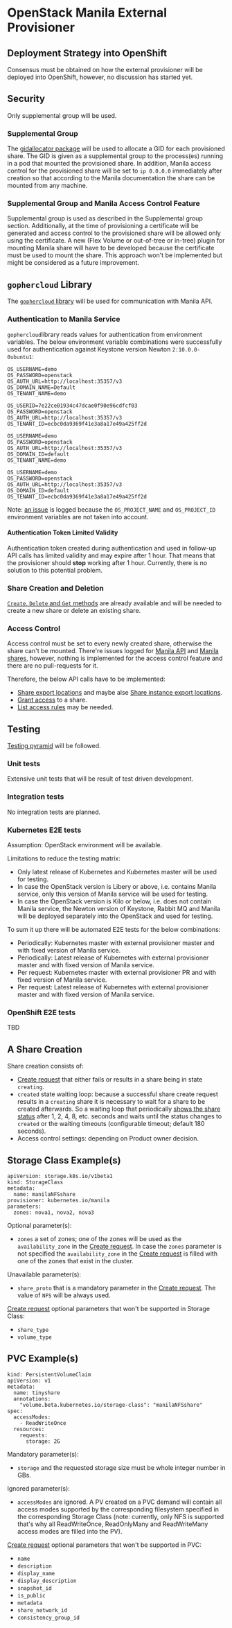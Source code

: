# OpenStack Manila External Provisioner


## Deployment Strategy into OpenShift
Consensus must be obtained on how the external provisioner will be deployed into OpenShift, however, no discussion has started yet.


## Security
Only supplemental group will be used.

### Supplemental Group
The [gidallocator package](https://github.com/wongma7/efs-provisioner/blob/master/pkg/gidallocator/allocator.go) will be used to allocate a GID for each provisioned share. The GID is given as a supplemental group to the process(es) running in a pod that mounted the provisioned share.
In addition, Manila access control for the provisioned share will be set to `ip 0.0.0.0` immediately after creation so that according to the Manila documentation the share can be mounted from any machine.

### Supplemental Group and Manila Access Control Feature
Supplemental group is used as described in the Supplemental group section.
Additionally, at the time of provisioning a certificate will be generated and access control to the provisioned share will be allowed only using the certificate.
A new (Flex Volume or out-of-tree or in-tree) plugin for mounting Manila share will have to be developed because the certificate must be used to mount the share.
This approach won't be implemented but might be considered as a future improvement.


## `gophercloud` Library
The [`gophercloud` library](https://github.com/gophercloud/gophercloud) will be used for communication with Manila API.

### Authentication to Manila Service
`gophercloud`library reads values for authentication from environment variables. The below environment variable combinations were successfully used for authentication against Keystone version Newton `2:10.0.0-0ubuntu1`:

```
OS_USERNAME=demo
OS_PASSWORD=openstack
OS_AUTH_URL=http://localhost:35357/v3
OS_DOMAIN_NAME=Default
OS_TENANT_NAME=demo
```

```
OS_USERID=7e22ce01934c47dcae0f90e96cdfcf03
OS_PASSWORD=openstack
OS_AUTH_URL=http://localhost:35357/v3
OS_TENANT_ID=ecbc0da9369f41e3a8a17e49a425ff2d
```

```
OS_USERNAME=demo
OS_PASSWORD=openstack
OS_AUTH_URL=http://localhost:35357/v3
OS_DOMAIN_ID=default
OS_TENANT_NAME=demo
```

```
OS_USERNAME=demo
OS_PASSWORD=openstack
OS_AUTH_URL=http://localhost:35357/v3
OS_DOMAIN_ID=default
OS_TENANT_ID=ecbc0da9369f41e3a8a17e49a425ff2d
```

Note: [an issue](https://github.com/gophercloud/gophercloud/issues/297) is logged because the `OS_PROJECT_NAME` and `OS_PROJECT_ID` environment variables are not taken into account.

#### Authentication Token Limited Validity
Authentication token created during authentication and used in follow-up API calls has limited validity and may expire after 1 hour. That means that the provisioner should **stop** working after 1 hour. Currently, there is no solution to this potential problem.

### Share Creation and Deletion
[`Create`, `Delete` and `Get` methods](https://github.com/gophercloud/gophercloud/blob/master/openstack/sharedfilesystems/v2/shares/requests.go) are already available and will be needed to create a new share or delete an existing share.

### Access Control
Access control must be set to every newly created share, otherwise the share can't be mounted.
There're issues logged for [Manila API](https://github.com/gophercloud/gophercloud/issues/114) and [Manila shares](https://github.com/gophercloud/gophercloud/issues/129), however, nothing is implemented for the access control feature and there are no pull-requests for it.

Therefore, the below API calls have to be implemented:
- [Share export locations](https://developer.openstack.org/api-ref/shared-file-systems/#share-export-locations-since-api-v2-9) and maybe alse [Share instance export locations](https://developer.openstack.org/api-ref/shared-file-systems/#share-instance-export-locations-since-api-v2-9).
- [Grant access](https://developer.openstack.org/api-ref/shared-file-systems/#grant-access) to a share.
- [List access rules](https://developer.openstack.org/api-ref/shared-file-systems/#list-access-rules) may be needed.


## Testing
[Testing pyramid](https://testing.googleblog.com/2015/04/just-say-no-to-more-end-to-end-tests.html) will be followed.

### Unit tests
Extensive unit tests that will be result of test driven development.

### Integration tests
No integration tests are planned.

### Kubernetes E2E tests
Assumption: OpenStack environment will be available.

Limitations to reduce the testing matrix:
- Only latest release of Kubernetes and Kubernetes master will be used for testing.
- In case the OpenStack version is Libery or above, i.e. contains Manila service, only this version of Manila service will be used for testing.
- In case the OpenStack version is Kilo or below, i.e. does not contain Manila service, the Newton version of Keystone, Rabbit MQ and Manila will be deployed separately into the OpenStack and used for testing.

To sum it up there will be automated E2E tests for the below combinations:
- Periodically: Kubernetes master with external provisioner master and with fixed version of Manila service.
- Periodically: Latest release of Kubernetes with external provisioner master and with fixed version of Manila service.
- Per request: Kubernetes master with external provisioner PR and with fixed version of Manila service.
- Per request: Latest release of Kubernetes with external provisioner master and with fixed version of Manila service.

### OpenShift E2E tests
TBD


## A Share Creation
Share creation consists of:
- [Create request](http://developer.openstack.org/api-ref/shared-file-systems/?expanded=create-share-detail#create-share) that either fails or results in a share being in state `creating`.
- `created` state waiting loop: because a successful share create request results in a `creating` share it is necessary to wait for a share to be created afterwards. So a waiting loop that periodically [shows the share status](http://developer.openstack.org/api-ref/shared-file-systems/?expanded=create-share-detail#show-share-details) after 1, 2, 4, 8, etc. seconds and waits until the status changes to `created` or the waiting timeouts (configurable timeout; default 180 seconds).
- Access control settings: depending on Product owner decision.


## Storage Class Example(s)
```
apiVersion: storage.k8s.io/v1beta1
kind: StorageClass
metadata:
  name: manilaNFSshare
provisioner: kubernetes.io/manila
parameters:
  zones: nova1, nova2, nova3
```
Optional parameter(s):
- `zones` a set of zones; one of the zones will be used as the `availability_zone` in the [Create request](http://developer.openstack.org/api-ref/shared-file-systems/?expanded=create-share-detail#create-share). In case the `zones` parameter is not specified the `availability_zone` in the [Create request](http://developer.openstack.org/api-ref/shared-file-systems/?expanded=create-share-detail#create-share) is filled with one of the zones that exist in the cluster.

Unavailable parameter(s):
- `share_proto` that is a mandatory parameter in the [Create request](http://developer.openstack.org/api-ref/shared-file-systems/?expanded=create-share-detail#create-share). The value of `NFS` will be always used.

[Create request](http://developer.openstack.org/api-ref/shared-file-systems/?expanded=create-share-detail#create-share) optional parameters that won't be supported in Storage Class:
- `share_type`
- `volume_type`


## PVC Example(s)
```
kind: PersistentVolumeClaim
apiVersion: v1
metadata:
  name: tinyshare
  annotations:
    "volume.beta.kubernetes.io/storage-class": "manilaNFSshare"
spec:
  accessModes:
    - ReadWriteOnce
  resources:
    requests:
      storage: 2G
```
Mandatory parameter(s):
- `storage` and the requested storage size must be whole integer number in GBs.

Ignored parameter(s):
- `accessModes` are ignored. A PV created on a PVC demand will contain all access modes supported by the corresponding filesystem specified in the corresponding Storage Class (note: currently, only NFS is supported that's why all ReadWriteOnce, ReadOnlyMany and ReadWriteMany access modes are filled into the PV).

[Create request](http://developer.openstack.org/api-ref/shared-file-systems/?expanded=create-share-detail#create-share) optional parameters that won't be supported in PVC:
- `name`
- `description`
- `display_name`
- `display_description`
- `snapshot_id`
- `is_public`
- `metadata`
- `share_network_id`
- `consistency_group_id`
